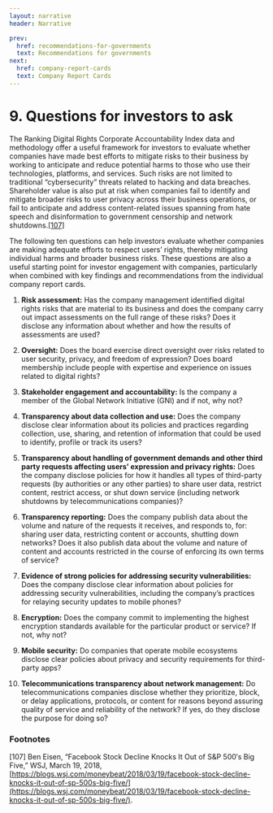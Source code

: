 ```yaml
---
layout: narrative
header: Narrative

prev:
  href: recommendations-for-governments
  text: Recommendations for governments
next:
  href: company-report-cards
  text: Company Report Cards
---
```


# 9. Questions for investors to ask

The Ranking Digital Rights Corporate Accountability Index data and methodology offer a useful framework for investors to evaluate whether companies have made best efforts to mitigate risks to their business by working to anticipate and reduce potential harms to those who use their technologies, platforms, and services. Such risks are not limited to traditional “cybersecurity” threats related to hacking and data breaches. Shareholder value is also put at risk when companies fail to identify and mitigate broader risks to user privacy across their business operations, or fail to anticipate and address content-related issues spanning from hate speech and disinformation to government censorship and network shutdowns.[[107]](#footnotes)

The following ten questions can help investors evaluate whether companies are making adequate efforts to respect users’ rights, thereby mitigating individual harms and broader business risks. These questions are also a useful starting point for investor engagement with companies, particularly when combined with key findings and recommendations from the individual company report cards.

1. **Risk assessment:** Has the company management identified digital rights risks that are material to its business and does the company carry out impact assessments on the full range of these risks? Does it disclose any information about whether and how the results of assessments are used?

2. **Oversight:** Does the board exercise direct oversight over risks related to user security, privacy, and freedom of expression? Does board membership include people with expertise and experience on issues related to digital rights?

3. **Stakeholder engagement and accountability:** Is the company a member of the Global Network Initiative (GNI) and if not, why not?

4. **Transparency about data collection and use:** Does the company disclose clear information about its policies and practices regarding collection, use, sharing, and retention of information that could be used to identify, profile or track its users?

5. **Transparency about handling of government demands and other third party requests affecting users’ expression and privacy rights:** Does the company disclose policies for how it handles all types of third-party requests (by authorities or any other parties) to share user data, restrict content, restrict access, or shut down service (including network shutdowns by telecommunications companies)?

6. **Transparency reporting:** Does the company publish data about the volume and nature of the requests it receives, and responds to, for: sharing user data, restricting content or accounts, shutting down networks? Does it also publish data about the volume and nature of content and accounts restricted in the course of enforcing its own terms of service?  

7. **Evidence of strong policies for addressing security vulnerabilities:** Does the company disclose clear information about policies for addressing security vulnerabilities, including the company’s practices for relaying security updates to mobile phones?

8. **Encryption:**  Does the company commit to implementing the highest encryption standards available for the particular product or service? If not, why not?

9. **Mobile security:** Do companies that operate mobile ecosystems disclose clear policies about privacy and security requirements for third-party apps?

10. **Telecommunications transparency about network management:** Do telecommunications companies disclose whether they prioritize, block, or delay applications, protocols, or content for reasons beyond assuring quality of service and reliability of the network? If yes, do they disclose the purpose for doing so?

### Footnotes ###
[107] Ben Eisen, “Facebook Stock Decline Knocks It Out of S&P 500′s Big Five,” WSJ, March 19, 2018, [https://blogs.wsj.com/moneybeat/2018/03/19/facebook-stock-decline-knocks-it-out-of-sp-500s-big-five/](https://blogs.wsj.com/moneybeat/2018/03/19/facebook-stock-decline-knocks-it-out-of-sp-500s-big-five/).
